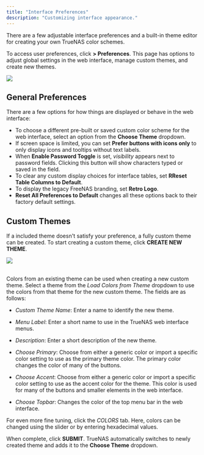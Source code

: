 ```yaml
---
title: "Interface Preferences"
description: "Customizing interface appearance."
---
```


There are a few adjustable interface preferences and a built-in theme editor for creating your own TrueNAS color schemes.

To access user preferences, click <i class="fas fa-cog" aria-hidden="true" title="Settings"></i> **> Preferences**.
This page has options to adjust global settings in the web interface, manage custom themes, and create new themes.

<img src="/images/InterfacePreferences.png">

## General Preferences

There are a few options for how things are displayed or behave in the web interface:

* To choose a different pre-built or saved custom color scheme for the web interface, select an option from the **Choose Theme** dropdown.
* If screen space is limited, you can set **Prefer buttons with icons only** to only display icons and tooltips without text labels.
* When **Enable Password Toggle** is set, <i class="material-icons" aria-hidden="true" title="Visibility">visibility</i> appears next to password fields. Clicking this button will show characters typed or saved in the field.
* To clear any custom display choices for interface tables, set **RReset Table Columns to Default**.
* To display the legacy FreeNAS branding, set **Retro Logo**.
* **Reset All Preferences to Default** changes all these options back to their factory default settings.

## Custom Themes

If a included theme doesn't satisfy your preference, a fully custom theme can be created.
To start creating a custom theme, click **CREATE NEW THEME**.

<img src="/images/CustomTheme.png">
<br><br>

Colors from an existing theme can be used when creating a new custom theme.
Select a theme from the *Load Colors from Theme* dropdown to use the colors from that theme for the new custom theme.
The fields are as follows:

* *Custom Theme Name*: Enter a name to identify the new theme.

* *Menu Label*: Enter a short name to use in the TrueNAS web interface menus.

* *Description*: Enter a short description of the new theme.

* *Choose Primary*: Choose from either a generic color or import a specific color setting to use as the primary theme color.
  The primary color changes the color of many of the buttons.

* *Choose Accent*: Choose from either a generic color or import a specific color setting to use as the accent color for the theme.
  This color is used for many of the buttons and smaller elements in the web interface.

* *Choose Topbar*: Changes the color of the top menu bar in the web interface.

For even more fine tuning, click the *COLORS* tab.
Here, colors can be changed using the slider or by entering hexadecimal values.

When complete, click **SUBMIT**.
TrueNAS automatically switches to newly created theme and adds it to the **Choose Theme** dropdown.
